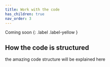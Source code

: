 ```yaml
---
title: Work with the code
has_children: true
nav_order: 3
---
```


Coming soon {: .label .label-yellow }

## How the code is structured

the amazing code structure will be explained here
